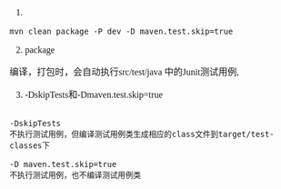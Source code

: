 <font face="SimSun" size=3>

1. 
~~~
mvn clean package -P dev -D maven.test.skip=true
~~~

2. package

编译，打包时，会自动执行src/test/java 中的Junit测试用例,

3. -DskipTests和-Dmaven.test.skip=true
~~~

-DskipTests
不执行测试用例，但编译测试用例类生成相应的class文件到target/test-classes下

-D maven.test.skip=true
不执行测试用例，也不编译测试用例类

~~~


</font>